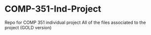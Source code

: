 # COMP-351-Ind-Project
Repo for COMP 351 individual project
All of the files associated to the project (GOLD version)
